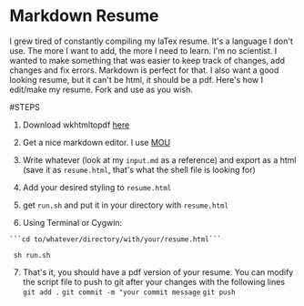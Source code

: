 # Markdown  Resume
I grew tired of constantly compiling my laTex resume. It's a language I don't use. The more I want to add, the more I need to learn. I'm no scientist. I wanted to make something that was easier to keep track of changes, add changes and fix errors. Markdown is perfect for that. I also want a good looking resume, but it can't be html, it should be a pdf. Here's how I edit/make my resume. Fork and use as you wish. 

#STEPS
  
  1. Download wkhtmltopdf [here](http://wkhtmltopdf.org/downloads.html)
  
  2. Get a nice markdown editor. I use [MOU](http://25.io/mou/)
  
  3. Write whatever (look at my `input.md` as a reference) and export as a html (save it as `resume.html`, that's what the shell file is looking for)
  
  4. Add your desired styling to `resume.html`
  
  5. get `run.sh` and put it in your directory with `resume.html`
  
  6. Using Terminal or Cygwin:
  
    ```cd to/whatever/directory/with/your/resume.html```
    
   ``` sh run.sh```
   
  7. That's it, you should have a pdf version of your resume. You can modify the script file to push to git after your changes with the following lines
      ```git add .```
      ```git commit -m "your commit message```
      ```git push```
 

